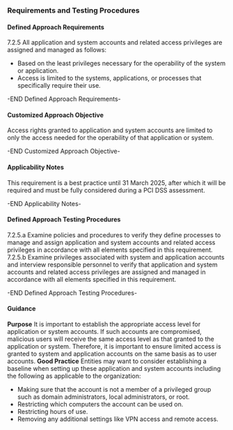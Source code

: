 ### Requirements and Testing Procedures

#### Defined Approach Requirements
7.2.5 All application and system accounts and related access privileges are assigned and managed as follows:
- Based on the least privileges necessary for the operability of the system or application.
- Access is limited to the systems, applications, or processes that specifically require their use.

-END Defined Approach Requirements- 
#### Customized Approach Objective
Access rights granted to application and system accounts are limited to only the access needed for the operability of that application or system.

-END Customized Approach Objective- 
#### Applicability Notes
This requirement is a best practice until 31 March 2025, after which it will be required and must be fully considered during a PCI DSS assessment.

-END Applicability Notes- 
#### Defined Approach Testing Procedures
7.2.5.a Examine policies and procedures to verify they define processes to manage and assign application and system accounts and related access privileges in accordance with all elements specified in this requirement.
7.2.5.b Examine privileges associated with system and application accounts and interview responsible personnel to verify that application and system accounts and related access privileges are assigned and managed in accordance with all elements specified in this requirement.

-END Defined Approach Testing Procedures- 
#### Guidance
**Purpose**
It is important to establish the appropriate access level for application or system accounts. If such accounts are compromised, malicious users will receive the same access level as that granted to the application or system. Therefore, it is important to ensure limited access is granted to system and application accounts on the same basis as to user accounts.
**Good Practice**
Entities may want to consider establishing a baseline when setting up these application and system accounts including the following as applicable to the organization:
- Making sure that the account is not a member of a privileged group such as domain administrators, local administrators, or root.
- Restricting which computers the account can be used on.
- Restricting hours of use.
- Removing any additional settings like VPN access and remote access.